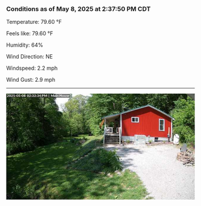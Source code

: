 ### Conditions as of May 8, 2025 at 2:37:50 PM CDT 

Temperature: 79.60 &deg;F

Feels like: 79.60 &deg;F

Humidity: 64%

Wind Direction: NE

Windspeed: 2.2 mph

Wind Gust: 2.9 mph

---

<img src="./images/latest.jpeg"/>

